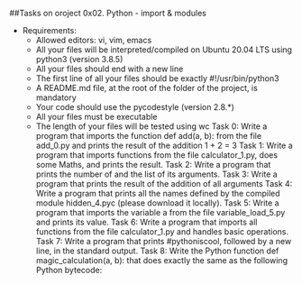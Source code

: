 ##Tasks on oroject 0x02. Python - import & modules
- Requirements: 
	- Allowed editors: vi, vim, emacs
	- All your files will be interpreted/compiled on Ubuntu 20.04 LTS using python3 (version 3.8.5)
	- All your files should end with a new line
	- The first line of all your files should be exactly #!/usr/bin/python3
	- A README.md file, at the root of the folder of the project, is mandatory
	- Your code should use the pycodestyle (version 2.8.\*)
	- All your files must be executable
	- The length of your files will be tested using wc
Task 0: Write a program that imports the function def add(a, b): from the file add_0.py and prints the result of the addition 1 + 2 = 3
Task 1: Write a program that imports functions from the file calculator_1.py, does some Maths, and prints the result.
Task 2: Write a program that prints the number of and the list of its arguments.
Task 3: Write a program that prints the result of the addition of all arguments
Task 4: Write a program that prints all the names defined by the compiled module hidden_4.pyc (please download it locally).
Task 5: Write a program that imports the variable a from the file variable_load_5.py and prints its value.
Task 6: Write a program that imports all functions from the file calculator_1.py and handles basic operations.
Task 7: Write a program that prints #pythoniscool, followed by a new line, in the standard output.
Task 8: Write the Python function def magic_calculation(a, b): that does exactly the same as the following Python bytecode:
